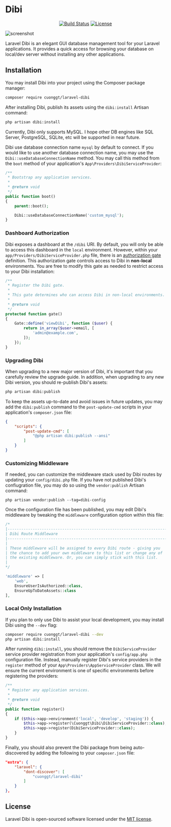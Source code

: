# Dibi

<p align="center">
<a href="https://github.com/cuonggt/laravel-dibi/actions"><img src="https://github.com/cuonggt/laravel-dibi/workflows/tests/badge.svg" alt="Build Status"></a>
<a href="https://packagist.org/packages/cuonggt/laravel-dibi"><img src="https://poser.pugx.org/cuonggt/laravel-dibi/license.svg" alt="License"></a>
</p>

![screenshot](https://user-images.githubusercontent.com/8156596/115648495-b9360080-a34f-11eb-86c5-4da253046f86.png)

Laravel Dibi is an elegant GUI database management tool for your Laravel applications. It provides a quick access for browsing your database on local/dev server without installing any other applications.

## Installation

You may install Dibi into your project using the Composer package manager:

```bash
composer require cuonggt/laravel-dibi
```

After installing Dibi, publish its assets using the `dibi:install` Artisan command:

```bash
php artisan dibi:install
```

Currently, Dibi only supports MySQL. I hope other DB engines like SQL Server, PostgreSQL, SQLite, etc will be supported in near future.

Dibi use database connection name `mysql` by default to connect. If you would like to use another database connection name, you may use the `Dibi::useDatabaseConnectionName` method. You may call this method from the `boot` method of your application's `App\Providers\DibiServiceProvider`:

```php
/**
 * Bootstrap any application services.
 *
 * @return void
 */
public function boot()
{
    parent::boot();

    Dibi::useDatabaseConnectionName('custom_mysql');
}
```

### Dashboard Authorization

Dibi exposes a dashboard at the `/dibi` URI. By default, you will only be able to access this dashboard in the `local` environment. However, within your `app/Providers/DibiServiceProvider.php` file, there is an [authorization gate](https://laravel.com/docs/8.x/authorization#gates) definition. This authorization gate controls access to Dibi in **non-local** environments. You are free to modify this gate as needed to restrict access to your Dibi installation:

```php
/**
 * Register the Dibi gate.
 *
 * This gate determines who can access Dibi in non-local environments.
 *
 * @return void
 */
protected function gate()
{
    Gate::define('viewDibi', function ($user) {
        return in_array($user->email, [
            'admin@example.com',
        ]);
    });
}
```

### Upgrading Dibi

When upgrading to a new major version of Dibi, it's important that you carefully review the upgrade guide. In addition, when upgrading to any new Dibi version, you should re-publish Dibi's assets:

```bash
php artisan dibi:publish
```

To keep the assets up-to-date and avoid issues in future updates, you may add the `dibi:publish` command to the `post-update-cmd` scripts in your application's `composer.json` file:

```json
{
    "scripts": {
        "post-update-cmd": [
            "@php artisan dibi:publish --ansi"
        ]
    }
}
```

### Customizing Middleware

If needed, you can customize the middleware stack used by Dibi routes by updating your `config/dibi.php` file. If you have not published Dibi's confiugration file, you may do so using the `vendor:publish` Artisan command:

```
php artisan vendor:publish --tag=dibi-config
```

Once the configuration file has been published, you may edit Dibi's middleware by tweaking the `middleware` configuration option within this file:

```php
/*
|--------------------------------------------------------------------------
| Dibi Route Middleware
|--------------------------------------------------------------------------
|
| These middleware will be assigned to every Dibi route - giving you
| the chance to add your own middleware to this list or change any of
| the existing middleware. Or, you can simply stick with this list.
|
*/

'middleware' => [
    'web',
    EnsureUserIsAuthorized::class,
    EnsureUpToDateAssets::class
],
```

### Local Only Installation

If you plan to only use Dibi to assist your local development, you may install Dibi using the `--dev` flag:

```bash
composer require cuonggt/laravel-dibi --dev
php artisan dibi:install
```

After running `dibi:install`, you should remove the `DibiServiceProvider` service provider registration from your application's `config/app.php` configuration file. Instead, manually register Dibi's service providers in the `register` method of your `App\Providers\AppServiceProvider` class. We will ensure the current environment is one of specific environments before registering the providers:

```php
/**
 * Register any application services.
 *
 * @return void
 */
public function register()
{
    if ($this->app->environment('local', 'develop', 'staging')) {
        $this->app->register(\Cuonggt\Dibi\DibiServiceProvider::class);
        $this->app->register(DibiServiceProvider::class);
    }
}
```

Finally, you should also prevent the Dibi package from being auto-discovered by adding the following to your `composer.json` file:

```json
"extra": {
    "laravel": {
        "dont-discover": [
            "cuonggt/laravel-dibi"
        ]
    }
},
```

## License

Laravel Dibi is open-sourced software licensed under the [MIT license](http://opensource.org/licenses/MIT).
